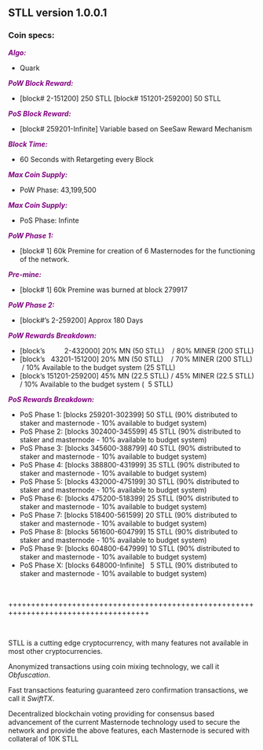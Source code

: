 <h2><strong>STLL version 1.0.0.1</strong></h2>
<p></p>
<h3><strong>Coin specs:</strong></h3>
<p><strong><span style="color: #800080;"><em>Algo:</em></span></strong></p>
<ul>
<li>Quark</li>
</ul>
<p><strong><span style="color: #800080;"><em>PoW Block Reward:</em></span></strong></p>
<ul>
<li>[block# 2-151200] 250 STLL [block# 151201-259200] 50 STLL</li>
</ul>
<p><strong><span style="color: #800080;"><em>PoS Block Reward:</em></span></strong></p>
<ul>
<li>[block# 259201-Infinite] Variable based on SeeSaw Reward Mechanism</li>
</ul>
<p><strong><span style="color: #800080;"><em>Block Time:</em></span></strong></p>
<ul>
<li>60 Seconds with Retargeting every Block</li>
</ul>
<p><strong><span style="color: #800080;"><em>Max Coin Supply:</em></span></strong></p>
<ul>
<li>PoW Phase: 43,199,500</li>
</ul>
<p><strong><span style="color: #800080;"><em>Max Coin Supply:</em></span></strong></p>
<ul>
<li>PoS Phase: Infinte</li>
</ul>
<p><strong><span style="color: #800080;"><em>PoW Phase 1:</em></span></strong></p>
<ul>
<li>[block# 1] 60k Premine for creation of 6 Masternodes for the functioning of the network.</li>
</ul>
<p><strong><span style="color: #800080;"><em>Pre-mine:</em></span></strong></p>
<ul>
<li>[block# 1] 60k Premine was burned at block 279917</li>
</ul>
<p><strong><span style="color: #800080;"><em>PoW Phase 2:</em></span></strong></p>
<ul>
<li>[block#&rsquo;s 2-259200] Approx 180 Days</li>
</ul>
<p><strong><span style="color: #800080;"><em>PoW Rewards Breakdown:</em></span></strong></p>
<ul>
<li>[block&rsquo;s &nbsp; &nbsp; &nbsp; &nbsp; &nbsp;2-432000] 20% MN (50 STLL) &nbsp; &nbsp;/ 80% MINER (200 STLL)</li>
<li>[block&rsquo;s &nbsp; 43201-151200] 20% MN (50 STLL) &nbsp; &nbsp;/ 70% MINER (200 STLL) &nbsp;/ 10% Available to the budget system (25 STLL)</li>
<li>[block&rsquo;s 151201-259200] 45% MN (22.5 STLL) / 45% MINER (22.5 STLL) / 10% Available to the budget system ( &nbsp;5 STLL)</li>
</ul>
<p><strong><span style="color: #800080;"><em>PoS Rewards Breakdown:</em></span></strong></p>
<ul>
<li>PoS Phase 1: [blocks 259201-302399] 50 STLL (90% distributed to staker and masternode - 10% available to budget system)</li>
<li>PoS Phase 2: [blocks 302400-345599] 45 STLL (90% distributed to staker and masternode - 10% available to budget system)</li>
<li>PoS Phase 3: [blocks 345600-388799] 40 STLL (90% distributed to staker and masternode - 10% available to budget system)</li>
<li>PoS Phase 4: [blocks 388800-431999] 35 STLL (90% distributed to staker and masternode - 10% available to budget system)</li>
<li>PoS Phase 5: [blocks 432000-475199] 30 STLL (90% distributed to staker and masternode - 10% available to budget system)</li>
<li>PoS Phase 6: [blocks 475200-518399] 25 STLL (90% distributed to staker and masternode - 10% available to budget system)</li>
<li>PoS Phase 7: [blocks 518400-561599] 20 STLL (90% distributed to staker and masternode - 10% available to budget system)</li>
<li>PoS Phase 8: [blocks 561600-604799] 15 STLL (90% distributed to staker and masternode - 10% available to budget system)</li>
<li>PoS Phase 9: [blocks 604800-647999] 10 STLL (90% distributed to staker and masternode - 10% available to budget system)</li>
<li>PoS Phase X: [blocks 648000-Infinite] &nbsp; 5 STLL (90% distributed to staker and masternode - 10% available to budget system)</li>
</ul>
<p>&nbsp;</p>
<p>+++++++++++++++++++++++++++++++++++++++++++++++++++++++++++++++++++++++++++++++++++++</p>
<p>&nbsp;</p>
<p>STLL is a cutting edge cryptocurrency, with many features not available in most other cryptocurrencies.</p>
<p>Anonymized transactions using coin mixing technology, we call it <em>Obfuscation</em>.</p>
<p>Fast transactions featuring guaranteed zero confirmation transactions, we call it <em>SwiftTX</em>.</p>
<p>Decentralized blockchain voting providing for consensus based advancement of the current Masternode technology used to secure the network and provide the above features, each Masternode is secured with collateral of 10K STLL</p>
